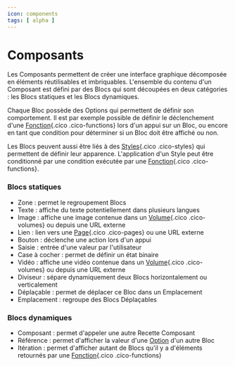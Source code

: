 ```yaml
---
icon: components
tags: [ alpha ]
---
```

# Composants

Les Composants permettent de créer une interface graphique décomposée en éléments réutilisables et imbriquables. L'ensemble du contenu d'un Composant est défini par des Blocs qui sont découpées en deux catégories : les Blocs statiques et les Blocs dynamiques.

Chaque Bloc possède des Options qui permettent de définir son comportement. Il est par exemple possible de définir le déclenchement d'une [Fonction](/fr/concepts/automations/functions/){.cico .cico-functions} lors d'un appui sur un Bloc, ou encore en tant que condition pour déterminer si un Bloc doit être affiché ou non.

Les Blocs peuvent aussi être liés à des [Styles](/fr/concepts/interfaces/styles/){.cico .cico-styles} qui permettent de définir leur apparence. L'application d'un Style peut être conditionné par une condition exécutée par une [Fonction](/fr/concepts/automations/functions/){.cico .cico-functions}.

### Blocs statiques
- Zone : permet le regroupement Blocs
- Texte : affiche du texte potentiellement dans plusieurs langues
- Image : affiche une image contenue dans un [Volume](/fr/concepts/storage/volumes/){.cico .cico-volumes} ou depuis une URL externe
- Lien : lien vers une [Page](/fr/concepts/interfaces/pages/){.cico .cico-pages} ou une URL externe
- Bouton : déclenche une action lors d'un appui
- Saisie : entrée d'une valeur par l'utilisateur
- Case à cocher : permet de définir un état binaire
- Vidéo : affiche une vidéo contenue dans un [Volume](/fr/concepts/storage/volumes/){.cico .cico-volumes} ou depuis une URL externe
- Diviseur : sépare dynamiquement deux Blocs horizontalement ou verticalement
- Déplaçable : permet de déplacer ce Bloc dans un Emplacement
- Emplacement : regroupe des Blocs Déplaçables

### Blocs dynamiques
- Composant : permet d'appeler une autre Recette Composant
- Référence : permet d'afficher la valeur d'une [Option](/fr/concepts/recipes/options/) d'un autre Bloc
- Itération : permet d'afficher autant de Blocs qu'il y a d'éléments retournés par une [Fonction](/fr/concepts/automations/functions/){.cico .cico-functions}
